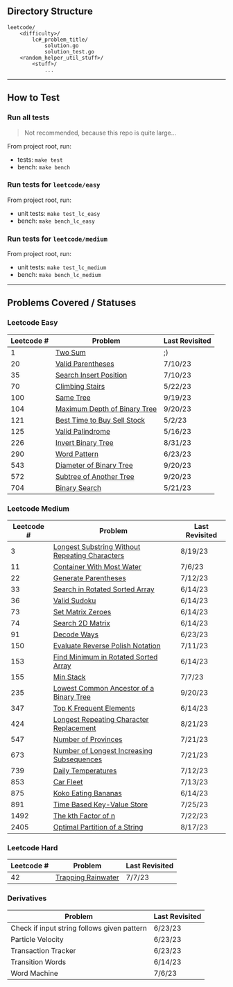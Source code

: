 ## Directory Structure
    leetcode/
        <difficulty>/
            lc#_problem_title/
                solution.go
                solution_test.go
        <random_helper_util_stuff>/
            <stuff>/
                ...

--- 
## How to Test
### Run all tests
> Not recommended, because this repo is quite large...

From project root, run:
* tests: `make test`
* bench: `make bench`

### Run tests for `leetcode/easy` 
From project root, run: 
* unit tests: `make test_lc_easy`
* bench: `make bench_lc_easy`

### Run tests for `leetcode/medium` 
From project root, run:
* unit tests: `make test_lc_medium`
* bench: `make bench_lc_medium`

---
## Problems Covered / Statuses 

### Leetcode Easy
| Leetcode # | Problem                                                                                                                  | Last Revisited |
|------------|--------------------------------------------------------------------------------------------------------------------------|----------------|
| 1          | [Two Sum](https://leetcode.com/problems/two-sum/)                                                                        | ;)             | 
| 20         | [Valid Parentheses](https://leetcode.com/problems/valid-parentheses/)                                                    | 7/10/23        |
| 35         | [Search Insert Position](https://leetcode.com/problems/search-insert-position/)                                          | 7/10/23        |
| 70         | [Climbing Stairs](https://leetcode.com/problems/climbing-stairs/)                                                        | 5/22/23        |
| 100        | [Same Tree](https://leetcode.com/problems/same-tree/)                                                                    | 9/19/23        |
| 104        | [Maximum Depth of Binary Tree](https://leetcode.com/problems/maximum-depth-of-binary-tree/)                              | 9/20/23        |
| 121        | [Best Time to Buy Sell Stock](https://leetcode.com/problems/best-time-to-buy-and-sell-stock/)                            | 5/2/23         |
| 125        | [Valid Palindrome](https://leetcode.com/problems/valid-palindrome/)                                                      | 5/16/23        |
| 226        | [Invert Binary Tree](https://leetcode.com/problems/invert-binary-tree/)                                                  | 8/31/23        |
| 290        | [Word Pattern](https://leetcode.com/problems/word-pattern/)                                                              | 6/23/23        |
| 543        | [Diameter of Binary Tree](https://leetcode.com/problems/diameter-of-binary-tree/)                                        | 9/20/23        |
| 572        | [Subtree of Another Tree](https://leetcode.com/problems/subtree-of-another-tree/)                                        | 9/20/23        |
| 704        | [Binary Search](https://leetcode.com/problems/binary-search/)                                                            | 5/21/23        |

### Leetcode Medium
| Leetcode # | Problem                                                                                                                         | Last Revisited |
|------------|---------------------------------------------------------------------------------------------------------------------------------|----------------|
| 3          | [Longest Substring Without Repeating Characters](https://leetcode.com/problems/longest-substring-without-repeating-characters/) | 8/19/23        | 
| 11         | [Container With Most Water](https://leetcode.com/problems/container-with-most-water/)                                           | 7/6/23         |
| 22         | [Generate Parentheses](https://leetcode.com/problems/generate-parentheses/)                                                     | 7/12/23        |
| 33         | [Search in Rotated Sorted Array](https://leetcode.com/problems/search-in-rotated-sorted-array/)                                 | 6/14/23        |
| 36         | [Valid Sudoku](https://leetcode.com/problems/valid-sudoku/)                                                                     | 6/14/23        |
| 73         | [Set Matrix Zeroes](https://leetcode.com/problems/set-matrix-zeroes/)                                                           | 6/14/23        |
| 74         | [Search 2D Matrix](https://leetcode.com/problems/search-a-2d-matrix/)                                                           | 6/14/23        |
| 91         | [Decode Ways](https://leetcode.com/problems/decode-ways/)                                                                       | 6/23/23        |
| 150        | [Evaluate Reverse Polish Notation](https://leetcode.com/problems/evaluate-reverse-polish-notation/)                             | 7/11/23        |
| 153        | [Find Minimum in Rotated Sorted Array](https://leetcode.com/problems/find-minimum-in-rotated-sorted-array/)                     | 6/14/23        |
| 155        | [Min Stack](https://leetcode.com/problems/min-stack/)                                                                           | 7/7/23         |
| 235        | [Lowest Common Ancestor of a Binary Tree](https://leetcode.com/problems/lowest-common-ancestor-of-a-binary-search-tree/)        | 9/20/23        |
| 347        | [Top K Frequent Elements](https://leetcode.com/problems/top-k-frequent-elements/)                                               | 6/14/23        |
| 424        | [Longest Repeating Character Replacement](https://leetcode.com/problems/longest-repeating-character-replacement/)               | 8/21/23        |
| 547        | [Number of Provinces](https://leetcode.com/problems/number-of-provinces/)                                                       | 7/21/23        |
| 673        | [Number of Longest Increasing Subsequences](https://leetcode.com/problems/number-of-longest-increasing-subsequence/)            | 7/21/23        |
| 739        | [Daily Temperatures](https://leetcode.com/problems/daily-temperatures/)                                                         | 7/12/23        |
| 853        | [Car Fleet](https://leetcode.com/problems/car-fleet/)                                                                           | 7/13/23        |
| 875        | [Koko Eating Bananas](https://leetcode.com/problems/koko-eating-bananas/)                                                       | 6/14/23        |
| 891        | [Time Based Key-Value Store](https://leetcode.com/problems/time-based-key-value-store/)                                         | 7/25/23        |
| 1492       | [The kth Factor of n ](https://leetcode.com/problems/the-kth-factor-of-n/)                                                      | 7/22/23        |
| 2405       | [Optimal Partition of a String](https://leetcode.com/problems/optimal-partition-of-string/)                                     | 8/17/23        |



### Leetcode Hard
| Leetcode # | Problem                                                                   | Last Revisited |
|------------|---------------------------------------------------------------------------|----------------|
| 42         | [Trapping Rainwater](https://leetcode.com/problems/trapping-rain-water/)  | 7/7/23         |

### Derivatives
| Problem                                     | Last Revisited | 
|---------------------------------------------|----------------|
| Check if input string follows given pattern | 6/23/23        |
| Particle Velocity                           | 6/23/23        |
| Transaction Tracker                         | 6/23/23        |
| Transition Words                            | 6/14/23        |
| Word Machine                                | 7/6/23         |
